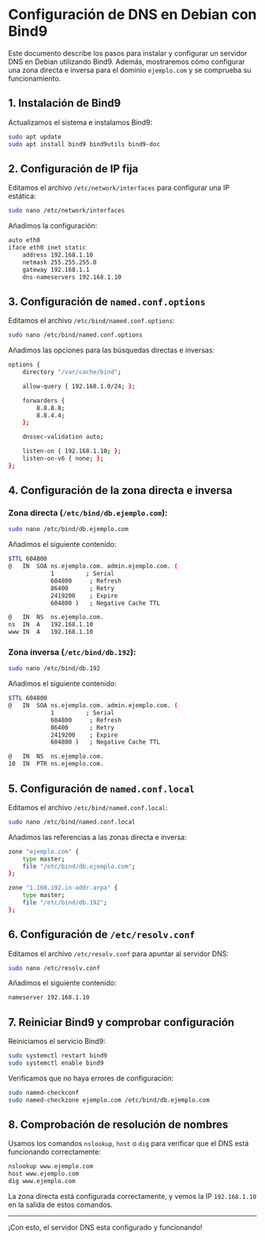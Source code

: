 # Configuración de DNS en Debian con Bind9

Este documento describe los pasos para instalar y configurar un servidor DNS en Debian utilizando Bind9. Además, mostraremos cómo configurar una zona directa e inversa para el dominio `ejemplo.com` y se comprueba su funcionamiento.

## 1. Instalación de Bind9

Actualizamos el sistema e instalamos Bind9:

```bash
sudo apt update
sudo apt install bind9 bind9utils bind9-doc
```

## 2. Configuración de IP fija

Editamos el archivo `/etc/network/interfaces` para configurar una IP estática:

```bash
sudo nano /etc/network/interfaces
```

Añadimos la configuración:

```bash
auto eth0
iface eth0 inet static
    address 192.168.1.10
    netmask 255.255.255.0
    gateway 192.168.1.1
    dns-nameservers 192.168.1.10
```

## 3. Configuración de `named.conf.options`

Editamos el archivo `/etc/bind/named.conf.options`:

```bash
sudo nano /etc/bind/named.conf.options
```

Añadimos las opciones para las búsquedas directas e inversas:

```bash
options {
    directory "/var/cache/bind";

    allow-query { 192.168.1.0/24; };

    forwarders {
        8.8.8.8;
        8.8.4.4;
    };

    dnssec-validation auto;

    listen-on { 192.168.1.10; };
    listen-on-v6 { none; };
};
```

## 4. Configuración de la zona directa e inversa

### Zona directa (`/etc/bind/db.ejemplo.com`):

```bash
sudo nano /etc/bind/db.ejemplo.com
```

Añadimos el siguiente contenido:

```bash
$TTL 604800
@   IN  SOA ns.ejemplo.com. admin.ejemplo.com. (
            1         ; Serial
            604800     ; Refresh
            86400      ; Retry
            2419200    ; Expire
            604800 )   ; Negative Cache TTL

@   IN  NS  ns.ejemplo.com.
ns  IN  A   192.168.1.10
www IN  A   192.168.1.10
```

### Zona inversa (`/etc/bind/db.192`):

```bash
sudo nano /etc/bind/db.192
```

Añadimos el siguiente contenido:

```bash
$TTL 604800
@   IN  SOA ns.ejemplo.com. admin.ejemplo.com. (
            1         ; Serial
            604800     ; Refresh
            86400      ; Retry
            2419200    ; Expire
            604800 )   ; Negative Cache TTL

@   IN  NS  ns.ejemplo.com.
10  IN  PTR ns.ejemplo.com.
```

## 5. Configuración de `named.conf.local`

Editamos el archivo `/etc/bind/named.conf.local`:

```bash
sudo nano /etc/bind/named.conf.local
```

Añadimos las referencias a las zonas directa e inversa:

```bash
zone "ejemplo.com" {
    type master;
    file "/etc/bind/db.ejemplo.com";
};

zone "1.168.192.in-addr.arpa" {
    type master;
    file "/etc/bind/db.192";
};
```

## 6. Configuración de `/etc/resolv.conf`

Editamos el archivo `/etc/resolv.conf` para apuntar al servidor DNS:

```bash
sudo nano /etc/resolv.conf
```

Añadimos el siguiente contenido:

```bash
nameserver 192.168.1.10
```

## 7. Reiniciar Bind9 y comprobar configuración

Reiniciamos el servicio Bind9:

```bash
sudo systemctl restart bind9
sudo systemctl enable bind9
```

Verificamos que no haya errores de configuración:

```bash
sudo named-checkconf
sudo named-checkzone ejemplo.com /etc/bind/db.ejemplo.com
```

## 8. Comprobación de resolución de nombres

Usamos los comandos `nslookup`, `host` o `dig` para verificar que el DNS está funcionando correctamente:

```bash
nslookup www.ejemplo.com
host www.ejemplo.com
dig www.ejemplo.com
```

La zona directa está configurada correctamente, y vemos la IP `192.168.1.10` en la salida de estos comandos.

---

¡Con esto, el servidor DNS esta configurado y funcionando!